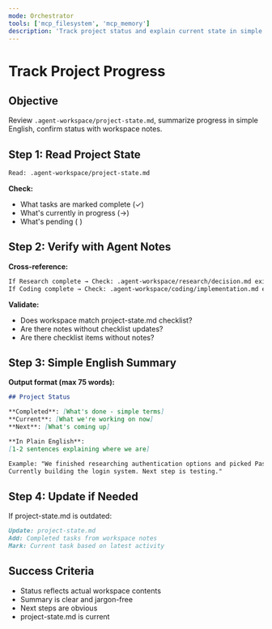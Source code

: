 ```yaml
---
mode: Orchestrator
tools: ['mcp_filesystem', 'mcp_memory']
description: 'Track project status and explain current state in simple English'
---
```


# Track Project Progress

## Objective
Review `.agent-workspace/project-state.md`, summarize progress in simple English, confirm status with workspace notes.

## Step 1: Read Project State

```bash
Read: .agent-workspace/project-state.md
```

**Check:**
- What tasks are marked complete (✓)
- What's currently in progress (→)
- What's pending ( )

## Step 2: Verify with Agent Notes

**Cross-reference:**
```bash
If Research complete → Check: .agent-workspace/research/decision.md exists
If Coding complete → Check: .agent-workspace/coding/implementation.md exists
```

**Validate:**
- Does workspace match project-state.md checklist?
- Are there notes without checklist updates?
- Are there checklist items without notes?

## Step 3: Simple English Summary

**Output format (max 75 words):**
```markdown
## Project Status

**Completed**: [What's done - simple terms]
**Current**: [What we're working on now]
**Next**: [What's coming up]

**In Plain English**:
[1-2 sentences explaining where we are]

Example: "We finished researching authentication options and picked Passport.js. 
Currently building the login system. Next step is testing."
```

## Step 4: Update if Needed

If project-state.md is outdated:
```markdown
Update: project-state.md
Add: Completed tasks from workspace notes
Mark: Current task based on latest activity
```

## Success Criteria
- Status reflects actual workspace contents
- Summary is clear and jargon-free
- Next steps are obvious
- project-state.md is current
